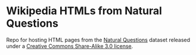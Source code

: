 # Wikipedia HTMLs from Natural Questions
Repo for hosting HTML pages from the [Natural
Questions](https://ai.google.com/research/NaturalQuestions/download) dataset
released under a [Creative Commons Share-Alike 3.0
license](https://creativecommons.org/licenses/by-sa/3.0/).
